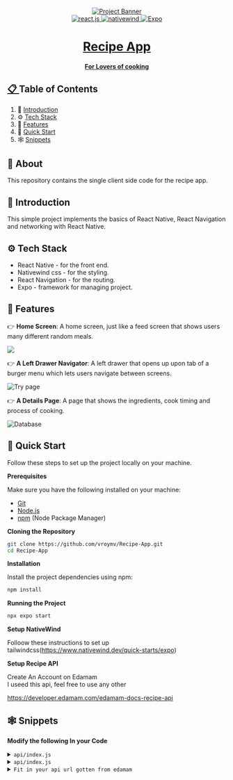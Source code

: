 <!-- Banner Image, Landing Page Of Computer Vision Site -->
<div align="center">
  <br />
    <a href="">
      <img src="https://firebasestorage.googleapis.com/v0/b/karizmatik-14de4.appspot.com/o/RecipeAppBanner.png?alt=media&token=c8ed26c6-a3c5-4198-9066-3ee23825356c" alt="Project Banner">

  <div>
    <img src="https://img.shields.io/badge/-ReactNative-black?style=for-the-badge&logoColor=white&logo=react&color=61DAFB" alt="react.js" />
    <img src="https://img.shields.io/badge/Nativewind-black?style=for-the-badge&logoColor=white&logo=tailwindcss&color=06B6D4" alt="nativewind" />
    <img src="https://img.shields.io/badge/expo-black?logo=expo&color=black" alt="Expo" />

  </div>

  <h1 align="center">Recipe App</h1>

   <div align="center">
     <h4>For Lovers of cooking</h4>
    </div>
</div>

## 📋 <a name="table">Table of Contents</a>

1. 🤖 [Introduction](#introduction)
2. ⚙️ [Tech Stack](#tech-stack)
3. 🔋 [Features](#features)
4. 🤸 [Quick Start](#quick-start)
5. 🕸️ [Snippets](#snippets)

## 🚨 About

This repository contains the single client side code for the recipe app.

## <a name="introduction">🤖 Introduction</a>

This simple project implements the basics of React Native, React Navigation and networking with React Native.

## <a name="tech-stack">⚙️ Tech Stack</a>

- React Native - for the front end.
- Nativewind css - for the styling.
- React Navigation - for the routing.
- Expo - framework for managing project.

## <a name="features">🔋 Features</a>

👉 **Home Screen**: A home screen, just like a feed screen that shows users many different random meals.

<img src="https://firebasestorage.googleapis.com/v0/b/karizmatik-14de4.appspot.com/o/Simulator%20Screenshot%20-%20iPhone%2015%20-%202024-07-02%20at%2022.40.31.png?alt=media&token=4eb97b2c-4937-430e-bfbe-caf99cbfc92b">

👉 **A Left Drawer Navigator**: A left drawer that opens up upon tab of a burger menu which lets users navigate between screens.

<img src="https://firebasestorage.googleapis.com/v0/b/karizmatik-14de4.appspot.com/o/Simulator%20Screenshot%20-%20iPhone%2015%20-%202024-07-02%20at%2022.40.28.png?alt=media&token=80cb51fe-6855-4f17-8a5a-be390a4fcd7d" alt="Try page">

👉 **A Details Page**: A page that shows the ingredients, cook timing and process of cooking.

<img src="https://firebasestorage.googleapis.com/v0/b/karizmatik-14de4.appspot.com/o/Simulator%20Screenshot%20-%20iPhone%2015%20-%202024-07-02%20at%2015.53.18.png?alt=media&token=e19cacd5-81e0-4168-b133-d12bc8237aa7" alt="Database">

## <a name="quick-start">🤸 Quick Start</a>

Follow these steps to set up the project locally on your machine.

**Prerequisites**

Make sure you have the following installed on your machine:

- [Git](https://git-scm.com/)
- [Node.js](https://nodejs.org/en)
- [npm](https://www.npmjs.com/) (Node Package Manager)

**Cloning the Repository**

```bash
git clone https://github.com/vroymv/Recipe-App.git
cd Recipe-App
```

**Installation**

Install the project dependencies using npm:

```bash
npm install
```

**Running the Project**

```bash
npx expo start
```

**Setup NativeWind**

Folloow these instructions to set up tailwindcss(https://www.nativewind.dev/quick-starts/expo)

**Setup Recipe API**

Create An Account on Edamam <br>
I useed this api, feel free to use any other

https://developer.edamam.com/edamam-docs-recipe-api<br>

## <a name="snippets">🕸️ Snippets</a>

**Modify the following In your Code**

<details>
<summary><code>api/index.js</code></summary>

```javascript
Uncomment the follwing code

export async function getRecepes() {
  try {
    // const response = await fetch(
    //   "https://api.edamam.com/api/recipes/v2?type=public&q=chicken&app_id=19935929&app_key=%20c9e19a19139e42c68e4503e45dca5723&diet=balanced&cuisineType=Indian&mealType=Dinner&mealType=Lunch&mealType=Snack&imageSize=REGULAR&random=true&field=uri&field=label&field=image&field=source&field=ingredientLines&field=totalTime"
    // );
    // if (!response.ok) {
    //   throw new Error("Server response was not  okay");
    // }
    // const Recepes = await response.json();
    // return Recepes.hits;
```

</details>

<details>
<summary><code>api/index.js</code></summary>

```javascript
// Delete the return Array with it's static data

return [
      {
        recipe: {
          uri: "http://www.edamam.com/ontologies/edamam.owl#recipe_0450da44878f023f67cdce69713d1ace",
          label: "Black Beluga Lentils",
          image:
            "https://edamam
```

</details>

<details>
<summary><code>Fit in your api url gotten from edamam</code></summary>

```javascript
const response = await fetch(
  "https://api.edamam.com/api/recipes/v2?type=public&q=chicken&app_id=19935929&app_key=%20c9e19a19139e42c68e4503e45dca5723&diet=balanced&cuisineType=Indian&mealType=Dinner&mealType=Lunch&mealType=Snack&imageSize=REGULAR&random=true&field=uri&field=label&field=image&field=source&field=ingredientLines&field=totalTime"
);
```

</details>
